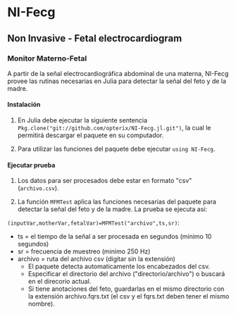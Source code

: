 # NI-Fecg  
## Non Invasive - Fetal electrocardiogram
### Monitor Materno-Fetal

A partir de la señal electrocardiográfica abdominal de una materna, NI-Fecg provee las rutinas necesarias en Julia para detectar la señal del feto y de la madre.

#### Instalación

1. En Julia debe ejecutar la siguiente sentencia `Pkg.clone("git://github.com/opterix/NI-Fecg.jl.git")`, la cual le permitirá descargar el paquete en su computador.

2. Para utilizar las funciones  del paquete debe ejecutar `using NI-Fecg`.


#### Ejecutar prueba

1. Los datos para ser procesados debe estar en formato "csv" (`archivo.csv`).

2. La función `MFMTest` aplica las funciones necesarias del paquete para detectar la señal del feto y de la madre. La prueba se ejecuta así:

`(inputVar,motherVar,fetalVar)=MFMTest("archivo",ts,sr)`:

- ts =  el tiempo de la señal a ser procesada en segundos (mínimo 10 segundos)
- sr =  frecuencia de muestreo (minimo 250 Hz)
- archivo = ruta del archivo csv (digitar sin la extensión)
	- El paquete detecta automaticamente los encabezados del csv.
	- Especificar el directorio del archivo ("directorio/archivo") o buscará en el direcorio actual.
	- Sí tiene anotaciones del feto, guardarlas en el mismo directorio con la extensión archivo.fqrs.txt (el csv y el fqrs.txt deben tener el mismo nombre).


